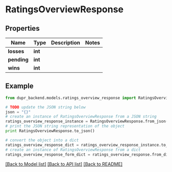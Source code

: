 # RatingsOverviewResponse


## Properties
Name | Type | Description | Notes
------------ | ------------- | ------------- | -------------
**losses** | **int** |  | 
**pending** | **int** |  | 
**wins** | **int** |  | 

## Example

```python
from dupr_backend.models.ratings_overview_response import RatingsOverviewResponse

# TODO update the JSON string below
json = "{}"
# create an instance of RatingsOverviewResponse from a JSON string
ratings_overview_response_instance = RatingsOverviewResponse.from_json(json)
# print the JSON string representation of the object
print RatingsOverviewResponse.to_json()

# convert the object into a dict
ratings_overview_response_dict = ratings_overview_response_instance.to_dict()
# create an instance of RatingsOverviewResponse from a dict
ratings_overview_response_form_dict = ratings_overview_response.from_dict(ratings_overview_response_dict)
```
[[Back to Model list]](../README.md#documentation-for-models) [[Back to API list]](../README.md#documentation-for-api-endpoints) [[Back to README]](../README.md)


